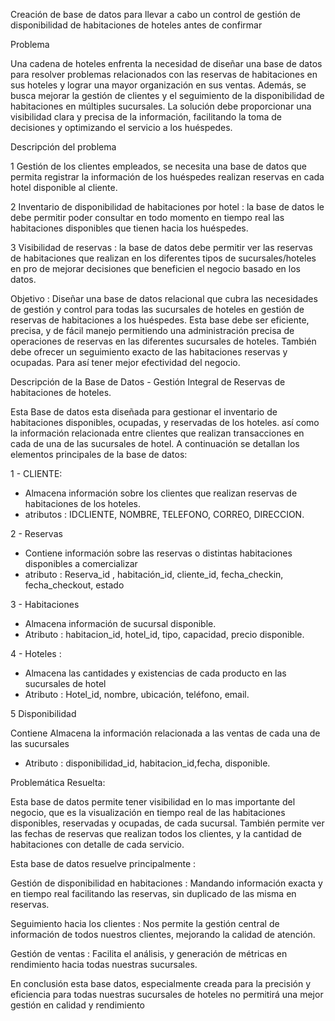 Creación de base de datos para llevar a cabo un control de gestión de disponibilidad de habitaciones de hoteles antes de confirmar

Problema

Una cadena de hoteles enfrenta la necesidad de diseñar una base de datos para resolver problemas relacionados con las reservas de habitaciones en sus hoteles y lograr una mayor organización en sus ventas. Además, se busca mejorar la gestión de clientes y el seguimiento de la disponibilidad de habitaciones en múltiples sucursales. La solución debe proporcionar una visibilidad clara y precisa de la información, facilitando la toma de decisiones y optimizando el servicio a los huéspedes.

Descripción del problema 

1 Gestión de los clientes empleados, se necesita una base de datos que permita registrar la información de los huéspedes realizan reservas en cada hotel disponible al cliente. 

2 Inventario de disponibilidad de habitaciones por hotel : la base de datos le debe permitir poder consultar en todo momento en tiempo real las habitaciones disponibles que tienen hacia los huéspedes. 

3 Visibilidad de reservas : la base de datos debe permitir ver las reservas de habitaciones que realizan en los diferentes tipos de sucursales/hoteles en pro de mejorar decisiones que beneficien el negocio basado en los datos. 


Objetivo : Diseñar una base de datos relacional que cubra las necesidades de gestión y control para todas las sucursales de hoteles en gestión de reservas de habitaciones a los huéspedes. Esta base debe ser eficiente, precisa, y de fácil manejo permitiendo una administración precisa de operaciones de reservas en las diferentes sucursales de hoteles. También debe ofrecer un seguimiento exacto de las habitaciones reservas y ocupadas. Para así tener mejor efectividad del negocio.



Descripción de la Base de Datos  - Gestión Integral de Reservas de habitaciones de hoteles.

Esta Base de datos esta diseñada para gestionar el inventario de habitaciones disponibles, ocupadas, y reservadas de los hoteles. así como la información relacionada entre clientes que realizan transacciones en cada de una de las sucursales de hotel. A continuación se detallan los elementos principales de la base de datos:


1 - CLIENTE: 

-  Almacena información sobre los clientes que realizan reservas de habitaciones de los hoteles. 
- atributos : IDCLIENTE, NOMBRE, TELEFONO, CORREO, DIRECCION.

2 - Reservas 

- Contiene información sobre las reservas o distintas habitaciones disponibles a comercializar
 - atributo : Reserva_id , habitación_id, cliente_id, fecha_checkin, fecha_checkout, estado

3 - Habitaciones 

- Almacena información de sucursal disponible.
 - Atributo : habitacion_id, hotel_id, tipo, capacidad, precio disponible.

4 - Hoteles : 

- Almacena las cantidades y existencias de cada producto en las sucursales de hotel 
 - Atributo : Hotel_id, nombre, ubicación, teléfono, email.

5 Disponibilidad 

Contiene Almacena la información relacionada a las ventas de cada una de las sucursales
- Atributo : disponibilidad_id, habitacion_id,fecha, disponible.



 Problemática Resuelta:

   Esta base de datos permite tener visibilidad en lo mas importante del negocio, que es la visualización en tiempo real de las habitaciones disponibles, reservadas y ocupadas, de cada sucursal. También permite ver las fechas de reservas que realizan todos los clientes, y la cantidad de habitaciones con detalle de cada servicio. 

Esta base de datos resuelve principalmente : 

Gestión de disponibilidad en habitaciones : Mandando información exacta y en tiempo real facilitando las reservas, sin duplicado de las misma en reservas. 

Seguimiento hacia los clientes : Nos permite la gestión central de información de todos nuestros clientes, mejorando la calidad de atención.

Gestión de ventas : Facilita el análisis, y generación de métricas en rendimiento hacia todas nuestras sucursales. 

En conclusión esta base datos, especialmente creada para la precisión y eficiencia para todas nuestras sucursales de hoteles no permitirá una mejor gestión en calidad y rendimiento 